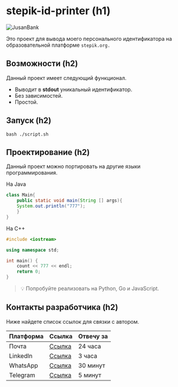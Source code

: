 # stepik-id-printer (h1)

![JusanBank](https://ucarecdn.com/02b8ff49-8f2b-4ce9-be84-7d4bdc6b9b67/)

Это проект для вывода моего персонального идентификатора на образовательной платформе ```stepik.org.```

## Возможности (h2)

Данный проект имеет следующий функционал.

- Выводит в **stdout** уникальный идентификатор.
- Без зависимостей.
- Простой.

## Запуск (h2)

```
bash ./script.sh
```

## Проектирование (h2)

Данный проект можно портировать на другие языки программирования.

На Java

```java
class Main{
    public static void main(String [] args){
	System.out.println("777");
    }
}
```

На С++

```cpp
#include <iostream>

using namespace std;

int main() {
    count << 777 << endl;
    return 0;
}
```

> 💡 Попробуйте реализовать на Python, Go и JavaScript.

## Контакты разработчика (h2)

Ниже найдете список ссылок для связки с автором.

| Платформа  | Ссылка  | Отвечу за  |
|------------|---------|------------|
|Почта | [Ссылка](https://www.google.com/)| 24 часа |
|Linkedln | [Ссылка](https://www.google.com/)| 3 часа |
|WhatsApp | [Ссылка](https://www.google.com/)| 30 минут |
|Telegram | [Ссылка](https://www.google.com/)| 5 минут |
